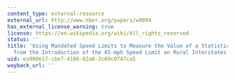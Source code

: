```yaml
---
content_type: external-resource
external_url: http://www.nber.org/papers/w9094
has_external_license_warning: true
license: https://en.wikipedia.org/wiki/All_rights_reserved
status: ''
title: 'Using Mandated Speed Limits to Measure the Value of a Statistical Life: Evidence
  from the Introduction of the 65-mph Speed Limit on Rural Interstates'
uid: ea980e17-cbe7-4166-82a8-2c69c0747ca5
wayback_url: ''
---
```


